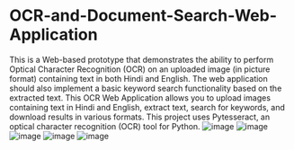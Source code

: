 # OCR-and-Document-Search-Web-Application

This is a Web-based prototype that demonstrates the ability to perform Optical Character Recognition (OCR) on an uploaded image (in picture format) containing text in both Hindi and English. The web application should also implement a basic keyword search functionality based on the extracted text.
This OCR Web Application allows you to upload images containing text in Hindi and English, extract text, search for keywords, and download results in various formats. This project uses Pytesseract, an optical character recognition (OCR) tool for Python.
![image](https://github.com/user-attachments/assets/26e9ba84-da14-4b35-a5cb-a6f03bdbe518)
![image](https://github.com/user-attachments/assets/7978c3ca-9f7c-4802-90c8-51e4bc73e604)
![image](https://github.com/user-attachments/assets/65fa608e-23bb-46bf-ab9b-bb835d095b16)
![image](https://github.com/user-attachments/assets/ab307c11-deae-4a6d-9f10-64b643c793c7)
![image](https://github.com/user-attachments/assets/da127dea-bd6a-4799-82f3-56c87150daba)
